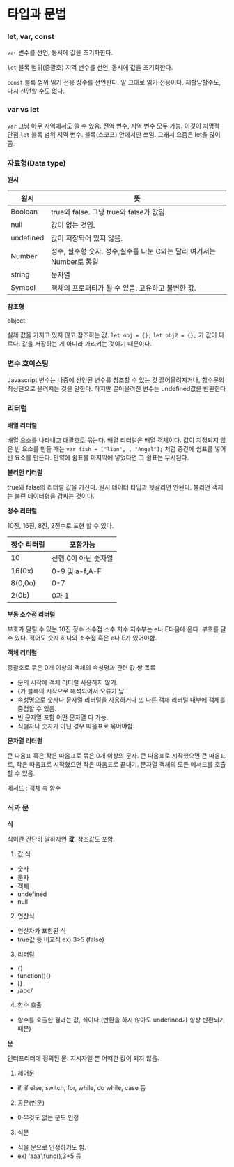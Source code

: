 # 타입과 문법

### let, var, const
`var`
변수를 선언, 동시에 값을 초기화한다.

`let`
블록 범위(중괄호) 지역 변수를 선언, 동시에 값을 초기화한다.

`const`
블록 범위 읽기 전용 상수를 선언한다. 말 그대로 읽기 전용이다. 재할당할수도, 다시 선언할 수도 없다.

### var vs let
`var`
그냥 아무 지역에서도 쓸 수 있음. 전역 변수, 지역 변수 모두 가능. 이것이 치명적 단점
`let`
블록 범위 지역 변수. 블록(스코프) 안에서만 쓰임. 그래서 요즘은 let을 많이 씀.

### 자료형(Data type)

**원시**

원시                                | 뜻
------------------ |  ------------------
Boolean                             |  true와 false. 그냥 true와 false가 값임.
null                                |  값이 없는 것임.
undefined                           |  값이 저장되어 있지 않음.
Number                              |  정수, 실수형 숫자. 정수,실수를 나눈 C와는 달리 여기서는 Number로 통일
string                              |   문자열
Symbol                             |   객체의 프로퍼티가 될 수 있음. 고유하고 불변한 값.

**참조형** 

object

실제 값을 가지고 있지 않고 참조하는 값. 
`let obj = {};`
`let obj2 = {};`
가 값이 다르다. 값을 저장하는 게 아니라 가리키는 것이기 때문이다.


### 변수 호이스팅

Javascript 변수는 나중에 선언된 변수를 참조할 수 있는 것
끌어올려지거나, 함수문의 최상단으로 올려지는 것을 말한다. 하지만 끌어올려진 변수는 undefined값을 반환한다 


### 리터럴

**배열 리터럴**

배열 요소를 나타내고 대괄호로 묶는다. 배열 리터럴은 배열 객체이다.
값이 지정되지 않은 빈 요소를 만들 때는 `var fish = ["lion", , "Angel"];` 처럼 중간에 쉼표를 넣어 빈 요소를 만든다. 만약에 쉼표를 마지막에 넣었다면 그 쉼표는 무시된다.

**불리언 리터럴**

true와 false의 리터럴 값을 가진다. 원시 데이터 타입과 헷갈리면 안된다. 불리언 객체는 불린 데이터형을 감싸는 것이다.

**정수 리터럴**

10진, 16진, 8진, 2진수로 표현 할 수 있다.

정수 리터럴                          | 포함가능
----------------------------------- |  -------------------------------------
10                                  | 선행 0이 아닌 숫자열
16(0x)                              | 0-9 및 a-f,A-F
8(0,0o)                             |  0-7
2(0b)                               |  0과 1

**부동 소수점 리터럴**

부호가 달릴 수 있는 10진 정수
소수점
소수
지수
지수부는 e나 E다음에 온다. 부호를 달 수 있다.
적어도 숫자 하나와 소수점 혹은 e나 E가 있어야함.

**객체 리터럴**

중괄호로 묶은 0개 이상의 객체의 속성명과 관련 값 쌍 목록
- 문의 시작에 객체 리터럴 사용하지 않기.
- {가 블록의 시작으로 해석되어서 오류가 남.
- 속성명으로 숫자나 문자열 리터럴을 사용하거나 또 다른 객체 리터럴 내부에 객체를 중첩할 수 있음.
- 빈 문자열 포함 어떤 문자열 다 가능.
- 식별자나 숫자가 아닌 경우 따옴표로 묶어야함.

**문자열 리터럴**

큰 따옴표 혹은 작은 따옴표로 묶은 0개 이상의 문자.
큰 따옴표로 시작했으면 큰 따옴표로, 작은 따옴표로 시작했으면 작은 따옴표로 끝내기.
문자열 객체의 모든 메서드를 호출할 수 있음.

메서드 : 객체 속 함수


### 식과 문

**식**

식이란 간단히 말하자면 **값**. 참조값도 포함.

1. 값 식
- 숫자
- 문자
- 객체
- undefined
- null


2. 연산식
- 연산자가 포함된 식
- true값 등 비교식 ex) 3>5 (false)


3. 리터럴
- {}
- function(){}
- []
- /abc/


4. 함수 호출
- 함수를 호출한 결과는 값, 식이다.(반환을 하지 않아도 undefined가 항상 반환되기 때문)


**문**

인터프리터에 정의된 문. 지시자일 뿐 어떠한 값이 되지 않음.

1. 제어문
- if, if else, switch, for, while, do while, case 등

2. 공문(빈문)
- 아무것도 없는 문도 인정

3. 식문
- 식을 문으로 인정하기도 함.
- ex) 'aaa',func(),3+5 등
